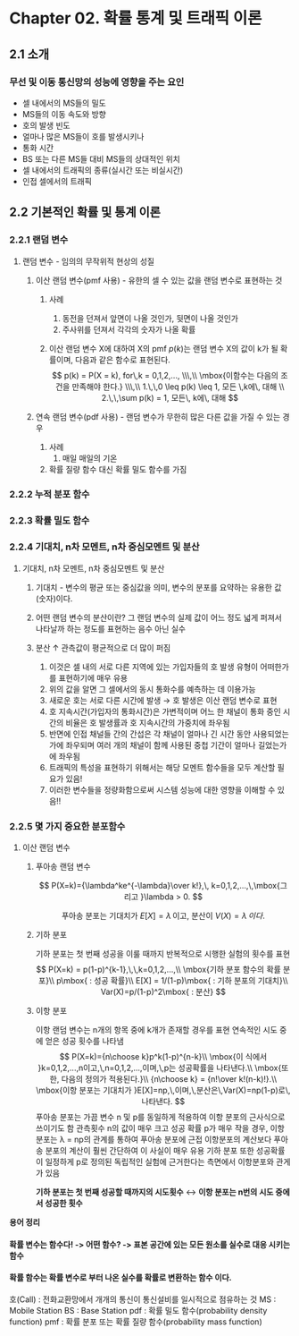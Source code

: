# Chapter 02. 확률 통계 및 트래픽 이론

## 2.1 소개


### 무선 및 이동 통신망의 성능에 영향을 주는 요인

- 셀 내에서의 MS들의 밀도
- MS들의 이동 속도와 방향
- 호의 발생 빈도
- 얼마나 많은 MS들이 호를 발생시키나
- 통화 시간
- BS 또는 다른 MS들 대비 MS들의 상대적인 위치
- 셀 내에서의 트래픽의 종류(실시간 또는 비실시간)
- 인접 셀에서의 트래픽

## 2.2 기본적인 확률 및 통계 이론

### 2.2.1 랜덤 변수


1. 랜덤 변수 - 임의의 무작위적 현상의 성질

   1. 이산 랜덤 변수(pmf 사용) - 유한의 셀 수 있는 값을 랜덤 변수로 표현하는 것

      1. 사례

         1. 동전을 던져서 앞면이 나올 것인가, 뒷면이 나올 것인가
         2. 주사위를 던져서 각각의 숫자가 나올 확률

      2. 이산 랜덤 변수 X에 대하여 X의 pmf $p(k)$는 랜덤 변수 X의 값이 k가 될 확률이며, 다음과 같은 함수로 표현된다.
         $$
         p(k) = P(X = k), for\,k = 0,1,2,..., \\\,\\
         \mbox{이함수는 다음의 조건을 만족해야 한다.} \\\,\\
         1.\,\,0 \leq p(k) \leq 1, 모든 \,k에\, 대해 \\
         2.\,\,\sum p(k) = 1, 모든\, k에\, 대해
         $$

   2. 연속 랜덤 변수(pdf 사용) - 랜덤 변수가 무한히 많은 다른 값을 가질 수 있는 경우

      1. 사례
         1. 매일 매일의 기온
      2. 확률 질량 함수 대신 확률 밀도 함수를 가짐

### 2.2.2 누적 분포 함수

### 2.2.3 확률 밀도 함수

### 2.2.4 기대치, n차 모멘트, n차 중심모멘트 및 분산


1. 기대치, n차 모멘트, n차 중심모멘트 및 분산

   1. 기대치 - 변수의 평균 또는 중심값을 의미, 변수의 분포를 요약하는 유용한 값(숫자)이다.
   2. 어떤 랜덤 변수의 분산이란? 그 랜덤 변수의 실제 값이 어느 정도 넓게 퍼져서 나타날까 하는 정도를 표현하는 음수 아닌 실수
   3. 분산 ↑ 관측값이 평균적으로 더 많이 퍼짐

      1. 이것은 셀 내의 서로 다른 지역에 있는 가입자들의 호 발생 유형이 어떠한가를 표현하기에 매우 유용
      2. 위의 값을 알면 그 셀에서의 동시 통화수를 예측하는 데 이용가능
      3. 새로운 호는 서로 다른 시간에 발생 → 호 발생은 이산 랜덤 변수로 표현
      4. 호 지속시간(가입자의 통화시간)은 가변적이며 어느 한 채널이 통화 중인 시간의 비율은 호 발생률과 호 지속시간의 가중치에 좌우됨
      5. 반면에 인접 채널들 간의 간섭은 각 채널이 얼마나 긴 시간 동안 사용되었는가에 좌우되며 여러 개의 채널이 함께 사용된 중첩 기간이 얼마나 길었는가에 좌우됨
      6. 트래픽의 특성을 표현하기 위해서는 해당 모멘트 함수들을 모두 계산할 필요가 있음!
      7. 이러한 변수들을 정량화함으로써 시스템 성능에 대한 영향을 이해할 수 있음!!

### 2.2.5 몇 가지 중요한 분포함수

1. 이산 랜덤 변수

   1. 푸아송 랜덤 변수

      
      $$
      P(X=k)={\lambda^ke^{-\lambda}\over k!},\, k=0,1,2,...,\,\mbox{그리고 }\lambda > 0.
      $$

      $$
      \mbox{푸아송 분포는 기대치가 } E[X] = \lambda\,\mbox{이고, 분산이 }V(X)=\lambda\,이다.
      $$

      

   2. 기하 분포

      기하 분포는 첫 번째 성공을 이룰 때까지 반복적으로 시행한 실험의 횟수를 표현
      $$
      P(X=k) = p(1-p)^{k-1},\,\,k=0,1,2,...,\\
      \mbox{기하 분포 함수의 확률 분포}\\
      p\mbox{ : 성공 확률}\\
      E[X] = 1/(1-p)\mbox{ : 기하 분포의 기대치}\\
      Var(X)=p/(1-p)^2\mbox{ : 분산}
      $$

   3. 이항 분포

      이항 랜덤 변수는 n개의 항목 중에 k개가 존재할 경우를 표현
      연속적인 시도 중에 얻은 성공 횟수를 나타냄
      $$
      P(X=k)={n\choose k}p^k(1-p)^{n-k}\\
      \mbox{이 식에서 }k=0,1,2,...,n이고,\,n=0,1,2,...,이며,\,p는 성공확률을 나타낸다.\\
      \mbox{또한, 다음의 정의가 적용된다.}\\
      {n\choose k} = {n!\over k!(n-k)!}.\\
      \mbox{이항 분포는 기대치가 }E[X]=np,\,이며,\,분산은\,Var(X)=np(1-p)로\,나타낸다.
      $$
      푸아송 분포는 가끔 변수 n 및 p를 동일하게 적용하여 이항 분포의 근사식으로 쓰이기도 함
      관측횟수 n의 값이 매우 크고 성공 확률 p가 매우 작을 경우, 이항 분포는 λ = np의 관계를 통하여 푸아송 분포에 근접
      이항분포의 계산보다 푸아송 분포의 계산이 훨씬 간단하여 이 사실이 매우 유용
      기하 분포 또한 성공확률이 일정하게 p로 정의된 독립적인 실험에 근거한다는 측면에서 이항분포와 관게가 있음

      **기하 분포는 첫 번째 성공할 때까지의 시도횟수** ↔ **이항 분포는 n번의 시도 중에서 성공한 횟수**

      

**용어 정리**

#### 확률 변수는 함수다! -> 어떤 함수? -> 표본 공간에 있는 모든 원소를 실수로 대응 시키는 함수

#### 확률 함수는 확률 변수로 부터 나온 실수를 확률로 변환하는 함수 이다.

호(Call) : 전화교환망에서 개개의 통신이 통신설비를 일시적으로 점유하는 것
MS : Mobile Station
BS : Base Station
pdf : 확률 밀도 함수(probability density function)
pmf : 확률 분포 또는 확률 질량 함수(probability mass function)
